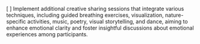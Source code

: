 [ ] Implement additional creative sharing sessions that integrate various techniques, including guided breathing exercises, visualization, nature-specific activities, music, poetry, visual storytelling, and dance, aiming to enhance emotional clarity and foster insightful discussions about emotional experiences among participants.